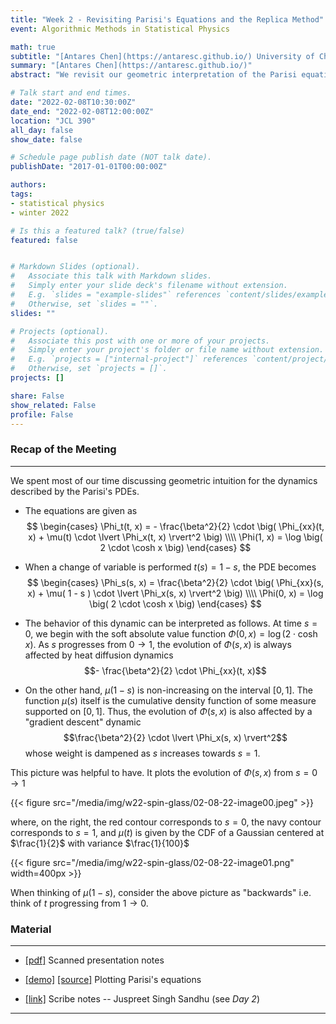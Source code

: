 ```yaml
---
title: "Week 2 - Revisiting Parisi's Equations and the Replica Method"
event: Algorithmic Methods in Statistical Physics

math: true
subtitle: "[Antares Chen](https://antaresc.github.io/) University of Chicago"
summary: "[Antares Chen](https://antaresc.github.io/)"
abstract: "We revisit our geometric interpretation of the Parisi equations via a few interactive demos. We then discuss the historical origins of the Parisi Variational Principle via the Replica method. We demonstrate calculations leading to the action integral form of the replicated free energy, setting us up to introduce Replica Symmetry Breaking next time."

# Talk start and end times.
date: "2022-02-08T10:30:00Z"
date_end: "2022-02-08T12:00:00Z"
location: "JCL 390"
all_day: false
show_date: false

# Schedule page publish date (NOT talk date).
publishDate: "2017-01-01T00:00:00Z"

authors:
tags:
- statistical physics
- winter 2022

# Is this a featured talk? (true/false)
featured: false


# Markdown Slides (optional).
#   Associate this talk with Markdown slides.
#   Simply enter your slide deck's filename without extension.
#   E.g. `slides = "example-slides"` references `content/slides/example-slides.md`.
#   Otherwise, set `slides = ""`.
slides: ""

# Projects (optional).
#   Associate this post with one or more of your projects.
#   Simply enter your project's folder or file name without extension.
#   E.g. `projects = ["internal-project"]` references `content/project/deep-learning/index.md`.
#   Otherwise, set `projects = []`.
projects: []

share: False
show_related: False
profile: False
---
```


### Recap of the Meeting

---

We spent most of our time discussing geometric intuition for the dynamics described by the Parisi's PDEs.

- The equations are given as
$$
\begin{cases}
    \Phi_t(t, x) = - \frac{\beta^2}{2} \cdot \big( \Phi_{xx}(t, x) + \mu(t) \cdot \lvert \Phi_x(t, x) \rvert^2 \big) \\\\
    \Phi(1, x) = \log \big( 2 \cdot \cosh x \big)
\end{cases}
$$

- When a change of variable is performed $t(s) = 1 - s$, the PDE becomes
$$
\begin{cases}
    \Phi_s(s, x) = \frac{\beta^2}{2} \cdot \big( \Phi_{xx}(s, x) + \mu( 1 - s ) \cdot \lvert \Phi_x(s, x) \rvert^2 \big) \\\\
    \Phi(0, x) = \log \big( 2 \cdot \cosh x \big)
\end{cases}
$$

- The behavior of this dynamic can be interpreted as follows. At time $s = 0$, we begin with the soft absolute value function $\Phi(0, x) = \log \big( 2 \cdot \cosh x \big)$. As $s$ progresses from $0 \rightarrow 1$, the evolution of $\Phi(s, x)$ is always affected by heat diffusion dynamics
$$- \frac{\beta^2}{2} \cdot \Phi_{xx}(t, x)$$

- On the other hand, $\mu(1 - s)$ is non-increasing on the interval $[0, 1]$. The function $\mu(s)$ itself is the cumulative density function of some measure supported on $[0, 1]$. Thus, the evolution of $\Phi(s, x)$ is also affected by a "gradient descent" dynamic $$\frac{\beta^2}{2} \cdot \lvert \Phi_x(s, x) \rvert^2$$
whose weight is dampened as $s$ increases towards $s = 1$.

This picture was helpful to have. It plots the evolution of $\Phi(s, x)$ from $s = 0 \rightarrow 1$

{{< figure src="/media/img/w22-spin-glass/02-08-22-image00.jpeg" >}}

where, on the right, the red contour corresponds to $s = 0$, the navy contour corresponds to $s = 1$, and $\mu(t)$ is given by the CDF of a Gaussian centered at $\frac{1}{2}$ with variance $\frac{1}{100}$

{{< figure src="/media/img/w22-spin-glass/02-08-22-image01.png" width=400px >}}

When thinking of $\mu(1 - s)$, consider the above picture as "backwards" i.e. think of $t$ progressing from $1 \rightarrow 0$.

### Material

---

- [[pdf]](https://uchicago.box.com/s/jr3wpjbez9txgcpcp0l1qykm4pjcv733) Scanned presentation notes

- [[demo]](https://www.wolframcloud.com/obj/7c33d701-c08b-4de2-bbba-6fc7888336ee) [[source]](https://uchicago.box.com/s/4hd1v9wulou9e4bwmjnvtnwuw4e999ra) Plotting Parisi's equations

- [[link]](https://hackmd.io/7uHy7d7CR_O_5mZtZOcWQA?both) Scribe notes -- Juspreet Singh Sandhu (see *Day 2*)

---
